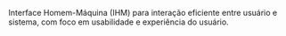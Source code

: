 Interface Homem-Máquina (IHM) para interação eficiente entre usuário e sistema, com foco em usabilidade e experiência do usuário.

